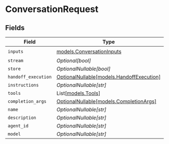 # ConversationRequest


## Fields

| Field                                                                      | Type                                                                       | Required                                                                   | Description                                                                |
| -------------------------------------------------------------------------- | -------------------------------------------------------------------------- | -------------------------------------------------------------------------- | -------------------------------------------------------------------------- |
| `inputs`                                                                   | [models.ConversationInputs](../models/conversationinputs.md)               | :heavy_check_mark:                                                         | N/A                                                                        |
| `stream`                                                                   | *Optional[bool]*                                                           | :heavy_minus_sign:                                                         | N/A                                                                        |
| `store`                                                                    | *OptionalNullable[bool]*                                                   | :heavy_minus_sign:                                                         | N/A                                                                        |
| `handoff_execution`                                                        | [OptionalNullable[models.HandoffExecution]](../models/handoffexecution.md) | :heavy_minus_sign:                                                         | N/A                                                                        |
| `instructions`                                                             | *OptionalNullable[str]*                                                    | :heavy_minus_sign:                                                         | N/A                                                                        |
| `tools`                                                                    | List[[models.Tools](../models/tools.md)]                                   | :heavy_minus_sign:                                                         | N/A                                                                        |
| `completion_args`                                                          | [OptionalNullable[models.CompletionArgs]](../models/completionargs.md)     | :heavy_minus_sign:                                                         | N/A                                                                        |
| `name`                                                                     | *OptionalNullable[str]*                                                    | :heavy_minus_sign:                                                         | N/A                                                                        |
| `description`                                                              | *OptionalNullable[str]*                                                    | :heavy_minus_sign:                                                         | N/A                                                                        |
| `agent_id`                                                                 | *OptionalNullable[str]*                                                    | :heavy_minus_sign:                                                         | N/A                                                                        |
| `model`                                                                    | *OptionalNullable[str]*                                                    | :heavy_minus_sign:                                                         | N/A                                                                        |